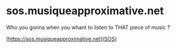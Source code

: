 # sos.musiqueapproximative.net

Who you gonna when you whant to listen to THAT piece of music ?

[https://sos.musiqueapproximative.net](SOS)
